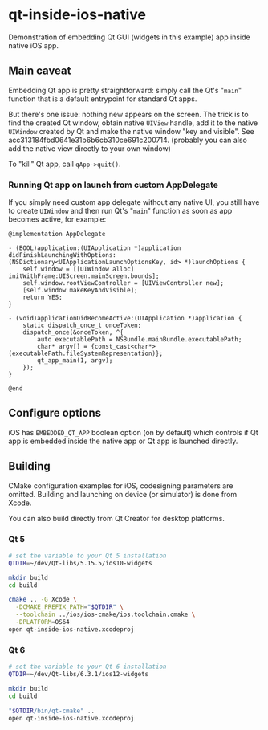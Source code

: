 # qt-inside-ios-native

Demonstration of embedding Qt GUI (widgets in this example) app inside native iOS app.

## Main caveat

Embedding Qt app is pretty straightforward: simply call the Qt's "`main`" function that is a default entrypoint for standard Qt apps.

But there's one issue: nothing new appears on the screen. The trick is to find the created Qt window, obtain native `UIView` handle, add it to the native `UIWindow` created by Qt and make the native window "key and visible". See acc313184fbd0641e31b6b6cb310ce691c200714. (probably you can also add the native view directly to your own window)

To "kill" Qt app, call `qApp->quit()`.

### Running Qt app on launch from custom AppDelegate

If you simply need custom app delegate without any native UI, you still have to create `UIWindow` and then run Qt's "`main`" function as soon as app becomes active, for example:

```objc
@implementation AppDelegate

- (BOOL)application:(UIApplication *)application didFinishLaunchingWithOptions:(NSDictionary<UIApplicationLaunchOptionsKey, id> *)launchOptions {
	self.window = [[UIWindow alloc] initWithFrame:UIScreen.mainScreen.bounds];
	self.window.rootViewController = [UIViewController new];
	[self.window makeKeyAndVisible];
	return YES;
}

- (void)applicationDidBecomeActive:(UIApplication *)application {
	static dispatch_once_t onceToken;
	dispatch_once(&onceToken, ^{
		auto executablePath = NSBundle.mainBundle.executablePath;
		char* argv[] = {const_cast<char*>(executablePath.fileSystemRepresentation)};
		qt_app_main(1, argv);
	});
}

@end
```

## Configure options

iOS has `EMBEDDED_QT_APP` boolean option (on by default) which controls if Qt app is embedded inside the native app or Qt app is launched directly.

## Building

CMake configuration examples for iOS, codesigning parameters are omitted. Building and launching on device (or simulator) is done from Xcode.

You can also build directly from Qt Creator for desktop platforms.

### Qt 5

```bash
# set the variable to your Qt 5 installation
QTDIR=~/dev/Qt-libs/5.15.5/ios10-widgets

mkdir build
cd build

cmake .. -G Xcode \
  -DCMAKE_PREFIX_PATH="$QTDIR" \
  --toolchain ../ios/ios-cmake/ios.toolchain.cmake \
  -DPLATFORM=OS64
open qt-inside-ios-native.xcodeproj
```

### Qt 6

```bash
# set the variable to your Qt 6 installation
QTDIR=~/dev/Qt-libs/6.3.1/ios12-widgets

mkdir build
cd build

"$QTDIR/bin/qt-cmake" ..
open qt-inside-ios-native.xcodeproj
```
